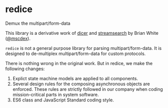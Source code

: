 # redice
Demux the multipart/form-data

This library is a derivative work of [dicer](https://github.com/mscdex/dicer) and [streamsearch](https://github.com/mscdex/streamsearch) by Brian White ([@mscdex](https://github.com/mscdex)).

`redice` is not a general purpose library for parsing multipart/form-data. It is designed to de-multiplex multipart/form-data for custom protocols. 

There is nothing wrong in the original work. But in redice, we make the following changes:
1. Explict state machine models are applied to all components.
2. Several design rules for the composing asynchronous objects are enforced. These rules are strictly followed in our company when coding mission-critical parts in system software.
3. ES6 class and JavaScript Standard coding style.




